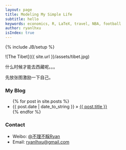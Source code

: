```yaml
---
layout: page
title: Modeling My Simple Life
subtitle: hello
keywords: economics, R, LaTeX, travel, NBA, football  
author: ryanlhxu
isIndex: true
---
```

{% include JB/setup %}

![The Tibet]({{ site.url }}/assets/tibet.jpg)

什么时候才能去西藏呢。。。

先放张图激励一下自己。

### My Blog
<ul class="posts">
  {% for post in site.posts %}
    <li><span>{{ post.date | date_to_string }}</span> &raquo; <a href="{{ BASE_PATH }}{{ post.url }}">{{ post.title }}</a></li>
  {% endfor %}
</ul>

### Contact
* Weibo: [@不理不睬Ryan](http://weibo.com/economicgay)
* Email: [ryanlhxu@gmail.com](mailto:ryanlhxu@gmail.com)

